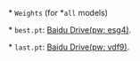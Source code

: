 \* `Weights` (for *`all` models)

  \* `best.pt`:  [Baidu Drive(pw: esg4)](https://pan.baidu.com/s/1SOEYkhwjoJtrg7jpSZ3tnw).

  \* `last.pt`:  [Baidu Drive(pw: vdf9)](https://pan.baidu.com/s/1C1Kdxj4yvs3vW-qdm75TJg). 
